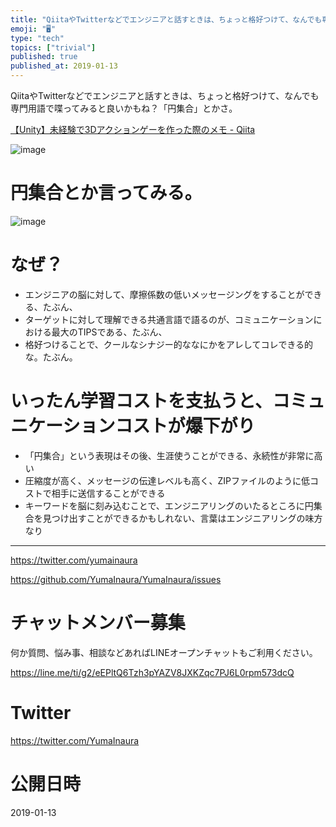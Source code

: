 ```yaml
---
title: "QiitaやTwitterなどでエンジニアと話すときは、ちょっと格好つけて、なんでも専門用語で喋ってみると良いかもね？「円集合」とかさ。"
emoji: "🖥"
type: "tech"
topics: ["trivial"]
published: true
published_at: 2019-01-13
---
```


QiitaやTwitterなどでエンジニアと話すときは、ちょっと格好つけて、なんでも専門用語で喋ってみると良いかもね？「円集合」とかさ。

[【Unity】未経験で3Dアクションゲーを作った際のメモ - Qiita](https://qiita.com/hfuruya/items/35ae04b1906acb1f5957#comment-10f5a43a20ceb9a671cd)

![image](https://user-images.githubusercontent.com/13635059/51081653-484b1b80-1738-11e9-9afa-33f7b2639a3c.png)

# 円集合とか言ってみる。

![image](https://user-images.githubusercontent.com/13635059/51081666-73356f80-1738-11e9-80b0-43879d21e8e2.png)

# なぜ？

- エンジニアの脳に対して、摩擦係数の低いメッセージングをすることができる、たぶん、
- ターゲットに対して理解できる共通言語で語るのが、コミュニケーションにおける最大のTIPSである、たぶん、
- 格好つけることで、クールなシナジー的ななにかをアレしてコレできる的な。たぶん。

# いったん学習コストを支払うと、コミュニケーションコストが爆下がり

- 「円集合」という表現はその後、生涯使うことができる、永続性が非常に高い
- 圧縮度が高く、メッセージの伝達レベルも高く、ZIPファイルのように低コストで相手に送信することができる
- キーワードを脳に刻み込むことで、エンジニアリングのいたるところに円集合を見つけ出すことができるかもしれない、言葉はエンジニアリングの味方なり

---

https://twitter.com/yumainaura

https://github.com/YumaInaura/YumaInaura/issues











<!-- Update From Qiita API -->

# チャットメンバー募集


何か質問、悩み事、相談などあればLINEオープンチャットもご利用ください。

https://line.me/ti/g2/eEPltQ6Tzh3pYAZV8JXKZqc7PJ6L0rpm573dcQ





# Twitter


https://twitter.com/YumaInaura


<!-- Update From Qiita API -->



# 公開日時

2019-01-13
